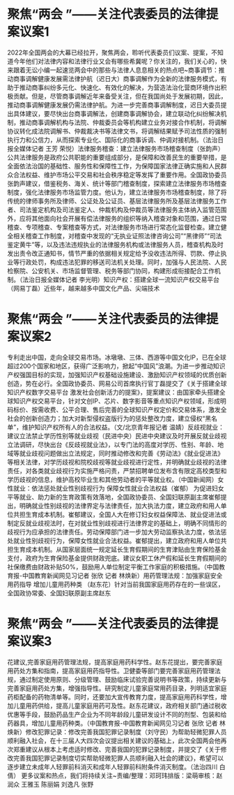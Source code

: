 # 聚焦“两会 ”——关注代表委员的法律提案议案1

2022年全国两会的大幕已经拉开，聚焦两会，聆听代表委员们议案、提案，不知道今年他们对法律内容和法律行业又会有哪些希冀呢？你关注的，我们关心的，快来跟着无讼小编一起速览两会中的那些与法律人息息相关的热点吧~商事调节：推动商事调解健康发展需法律护航（迟日大）商事调解作为全新的法律服务模式，有助于推动商事纠纷多元化、快速化、有效化的解决，为营造法治化营商环境作出积极贡献。但是，尽管商事调解近年来备受关注，但在我国尚处于发展初期，因此，推动商事调解健康发展仍需法律护航。为进一步完善商事调解制度，迟日大委员提出具体建议，要尽快出台商事调解法，创建商事调解协会，建立联动化纠纷解决机制，推动商事调解机构与法院、仲裁委员会等机构建立业务对接合作机制，将调解协议转化成法院调解书、仲裁裁决书等法律文书，将调解结果赋予司法性质的强制执行力和公信力，从而探索专业化、国际化的商事诉调、仲调对接机制。（法治日报全媒体记者 王芳 荣悦）法律服务稽查：建立法律服务市场稽查制度（张韵声）公共法律服务是政府公共职能的重要组成部分，是保障和改善民生的重要举措，是全面依法治国的基础性、服务性和保障性工作，为保障国家法律正确实施和人民群众合法权益、维护市场公平交易和社会秩序稳定等发挥了重要作用。全国政协委员张韵声建议，借鉴税务、海关、统计等部门稽查制度，探索建立法律服务市场稽查制度，强化法律服务市场监管力度。他认为，建立法律服务市场稽查制度，除了将传统的律师事务所及律师、公证处及公证员、基层法律服务所及基层法律服务工作者、司法鉴定机构及司法鉴定人、仲裁机构及仲裁员等法律服务主体纳入监管范围外，应将其他面向社会开展有偿法律服务的组织等纳入稽查对象和范围，通过日常稽查、专项稽查、专案稽查等方式，对法律服务市场进行常态化监督检查。建立健全相关稽查工作制度，对稽查中发现的“无执业证照法律咨询公司”“黑律师”“司法鉴定黄牛”等，以及违法违规执业的法律服务机构或法律服务人员，稽查机构及时发出责令改正通知书，情节严重的依据相关规定给予没收违法所得、罚款、停止执业等行政处罚，构成违法犯罪的移送司法机关处理。同时，加强与人民法院、人民检察院、公安机关、市场监督管理、税务等部门协同，构建形成衔接配合工作机制。（法治日报全媒体记者 李光明）知识产权：搭建全球一流知识产权交易平台（网易丁磊）近些年，越来越多中国文化产品、尖端技术

# 聚焦“两会 ”——关注代表委员的法律提案议案2

专利走出中国，走向全球交易市场。冰墩墩、三体、西游等中国文化IP，已在全球超过200个国家和地区，获得广泛影响力，掀起“中国风”浪潮。为进一步推动知识产权强国目标的实现，加强知识产权基础设施建设、激励知识产权领域的优质创新创造，势在必行。全国政协委员、网易公司首席执行官丁磊提交了《关于搭建全球知识产权数字交易平台 激发社会创新活力的提案》，提案建议：由国家牵头搭建全球知识产权交易平台，针对文创IP、芯片、数字影音等重点知识产权领域，形成明码标价、按需收费、公平合理、售后完善的全球知识产权定价和交易体系，激发全社会的创新创造力；加大对新型侵权盗版行为的惩处整改力度，建立侵权“黑名单”，维护知识产权所有人的合法权益。（文/北京青年报记者 温婧）反歧视就业：建议立法禁止学历性别等就业歧视（民进中央）民进中央建议及时开展反就业歧视立法调研，尽快出台《反歧视就业法》，以专门法的高度对学历、性别、年龄、地域等就业歧视问题做出立法规定，同时推动修改和完善《劳动法》《就业促进法》等相关法律，对学历歧视和院校歧视等就业歧视进行定性，并明确就业歧视的法律责任，对各类就业歧视行为实施严格问责，严禁招聘单位发布含有限定高校类型和学历歧视的信息，维护高校毕业生和其他劳动者的平等就业权。（中国新闻网）女性就业：依法惩处就业性别歧视行为 保障女性就业合法权益（崔郁） 为促进妇女平等就业、助力新的生育政策有效落地，全国政协委员、全国妇联原副主席崔郁提出，明确就业性别歧视的法律界定与法律责任，加大执法力度，建立政府和用人单位共担生育成本机制。崔郁建议，全国人大在修订妇女权益保障法、就业促进法或制定反就业歧视法时，在对就业性别歧视进行法律界定的基础上，明确不同情形的歧视行为应承担的法律责任。劳动保障部门进一步加大劳动监察执法力度，依法惩处就业性别歧视行为，保障女性就业合法权益。崔郁提出，建立政府和用人单位共担生育成本机制。从国家层面统一规定延长生育假期间的生育津贴由生育保险基金支付，政府为生育保险基金提供财政兜底。建议女职工休产假和延长生育假期间的社保缴费由财政补贴50%，鼓励用人单位制定平衡工作家庭的积极措施。（中国教育报-中国教育新闻网见习记者 张欣 记者 林焕新）用药管理法规：加强家庭安全用药指导 增加儿童用药种类 （赵东花）针对当前我国家庭用药存在的一些误区，全国政协常委、全国妇联原副主席赵东

# 聚焦“两会 ”——关注代表委员的法律提案议案3

花建议,完善家庭用药管理法规，提高家庭用药科学性。赵东花提出，要完善家庭用药处方集和指南，提高家庭用药指导性。卫健委等部门要完善家庭用药管理法规，通过制定使用原则、分级管理、鼓励临床试验完善说明书等政策，持续更新与完善家庭用药处方集，增强指导性。研究制定儿童家庭常用药目录，列明适宜家庭药柜配备的药物清单等。同时，还要加大宣传教育力度，提高家庭用药科学性，增加儿童用药供给，提高儿童家庭用药可及性。赵东花建议，政府相关部门通过税收优惠等手段，鼓励药品生产企业为不同年龄段儿童研发设计不同的剂型、包装和给药器具，增加儿童用药种类。（中国教育报-中国教育新闻网见习记者 张欣 记者 林焕新）修改犯罪记录：修改完善我国犯罪记录制度（刘守民）为帮助轻微犯罪人员顺利融入社会，在十三届人大四次会议提出相关建议的基础上，此次全国两会他再次郑重建议从根本上考虑适时修改、完善我国的犯罪记录制度，并提交了《关于修改完善我国犯罪记录制度切实帮助轻微犯罪人员顺利融入社会的建议》，希望可以逐步建立未成年人轻罪前科消灭和成年人轻罪前科附条件消灭制度。（法治四川 白倩） 更多议案和热点，我们将持续关注~责编/整理：邓珂玮排版：梁萌审核：赵润众 王雅玉 陈丽娟 刘逸凡 张野

